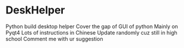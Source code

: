# DeskHelper
Python build desktop helper
Cover the gap of GUI of python
Mainly on Pyqt4
Lots of instructions in Chinese
Update randomly cuz still in high school
Comment me with ur suggestion
